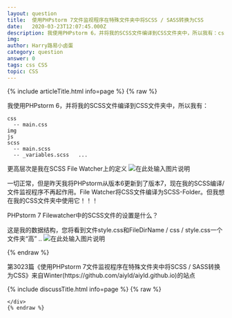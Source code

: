 ```yaml
---
layout: question
title:  使用PHPstorm 7文件监视程序在特殊文件夹中将SCSS / SASS转换为CSS
date:   2020-03-23T12:07:45.000Z
description: 我使用PHPstorm 6，并将我的SCSS文件编译到CSS文件夹中，所以我有：css  -- main.cssimgjsscss  -- ...
img: 
author: Harry路易小卤蛋
category: question
answer: 0
tags: css CSS
topic: CSS
---
```

<div class="article-root">
  <div class="article">
    {% include articleTitle.html info=page %}
    {% raw %}
    <div class="article-content"><p><font style="vertical-align: inherit;"><font style="vertical-align: inherit;">我使用PHPstorm 6，并将我的SCSS文件编译到CSS文件夹中，所以我有：</font></font></p>

<pre><code>css<font></font>
  -- main.css<font></font>
img<font></font>
js<font></font>
scss<font></font>
  -- main.scss<font></font>
  -- _variables.scss   ...<font></font>
</code></pre>

<p><font style="vertical-align: inherit;"><font style="vertical-align: inherit;">更高层次是我在SCSS File Watcher上的定义
</font></font><img src="https://www.samyoc.com//uploads/users/25284/images/thumbnails/1584965136196.png" data-src="https://www.samyoc.com//uploads/users/25284/images/1584965136196.png" alt="在此处输入图片说明"></p>

<p><font style="vertical-align: inherit;"><font style="vertical-align: inherit;">一切正常，但是昨天我将PHPstorm从版本6更新到了版本7，现在我的SCSS编译/文件监视程序不再起作用。</font><font style="vertical-align: inherit;">File Watcher将CSS文件编译为SCSS-Folder。</font><font style="vertical-align: inherit;">但我想在我的CSS文件夹中使用它！！！</font></font></p>

<p><font style="vertical-align: inherit;"><font style="vertical-align: inherit;">PHPstorm 7 Filewatcher中的SCSS文件的设置是什么？</font></font></p>

<p><font style="vertical-align: inherit;"><font style="vertical-align: inherit;">这是我的数据结构，您将看到文件style.css和FileDirName / css / style.css一个文件夹“高” ..
</font></font><img src="https://www.samyoc.com//uploads/users/25284/images/thumbnails/1584965136198.png" data-src="https://www.samyoc.com//uploads/users/25284/images/1584965136198.png" alt="在此处输入图片说明"></p></div>
    {% endraw %}
  </div>
  <p class="winter_mark">第3023篇《使用PHPstorm 7文件监视程序在特殊文件夹中将SCSS / SASS转换为CSS》来自Winter(https://github.com/aiyld/aiyld.github.io)的站点</p>
  <div class="discuss-wrapper">
    {% include discussTitle.html info=page %}
    {% raw %}
    <div class="discuss-list">
    
    </div>
    {% endraw %}
  </div>
<div>
